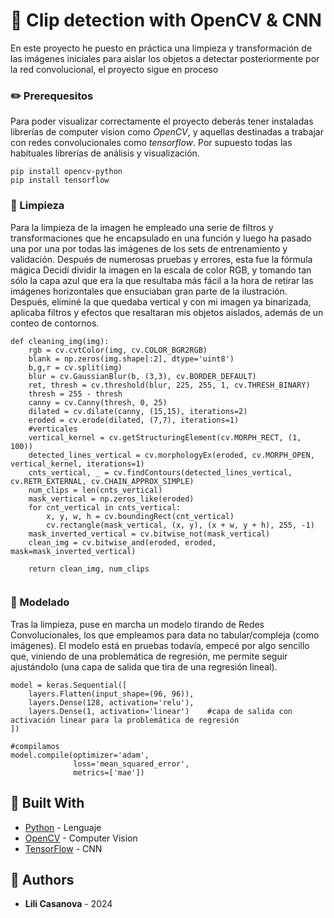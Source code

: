 # :paperclip: Clip detection with OpenCV & CNN

En este proyecto he puesto en práctica una limpieza y transformación de las imágenes iniciales para aislar los objetos a detectar posteriormente por la red convolucional, el proyecto sigue en proceso

### :pencil2: Prerequesitos

Para poder visualizar correctamente el proyecto deberás tener instaladas librerías de computer vision como *OpenCV*, y aquellas destinadas a trabajar con redes convolucionales como *tensorflow*. Por supuesto todas las habituales librerías de análisis y visualización.

```
pip install opencv-python
pip install tensorflow
```

### :put_litter_in_its_place: Limpieza

Para la limpieza de la imagen he empleado una serie de filtros y transformaciones que he encapsulado en una función y luego ha pasado una por una por todas las imágenes de los sets de entrenamiento y validación. Después de numerosas pruebas y errores, esta fue la fórmula mágica
Decidí dividir la imagen en la escala de color RGB, y tomando tan sólo la capa azul que era la que resultaba más fácil a la hora de retirar las imágenes horizontales que ensuciaban gran parte de la ilustración. 
Después, eliminé la que quedaba vertical y con mi imagen ya binarizada, aplicaba filtros y efectos que resaltaran mis objetos aislados, además de un conteo de contornos.
```
def cleaning_img(img): 
    rgb = cv.cvtColor(img, cv.COLOR_BGR2RGB)
    blank = np.zeros(img.shape[:2], dtype='uint8')
    b,g,r = cv.split(img)
    blur = cv.GaussianBlur(b, (3,3), cv.BORDER_DEFAULT)
    ret, thresh = cv.threshold(blur, 225, 255, 1, cv.THRESH_BINARY)
    thresh = 255 - thresh
    canny = cv.Canny(thresh, 0, 25)
    dilated = cv.dilate(canny, (15,15), iterations=2)
    eroded = cv.erode(dilated, (7,7), iterations=1)
    #verticales
    vertical_kernel = cv.getStructuringElement(cv.MORPH_RECT, (1, 100))
    detected_lines_vertical = cv.morphologyEx(eroded, cv.MORPH_OPEN, vertical_kernel, iterations=1)
    cnts_vertical, _ = cv.findContours(detected_lines_vertical, cv.RETR_EXTERNAL, cv.CHAIN_APPROX_SIMPLE)
    num_clips = len(cnts_vertical)
    mask_vertical = np.zeros_like(eroded)
    for cnt_vertical in cnts_vertical:
        x, y, w, h = cv.boundingRect(cnt_vertical)
        cv.rectangle(mask_vertical, (x, y), (x + w, y + h), 255, -1)
    mask_inverted_vertical = cv.bitwise_not(mask_vertical)
    clean_img = cv.bitwise_and(eroded, eroded, mask=mask_inverted_vertical)
    
    return clean_img, num_clips
    
```

### :construction_worker: Modelado

Tras la limpieza, puse en marcha un modelo tirando de Redes Convolucionales, los que empleamos para data no tabular/compleja (como imágenes). El modelo está en pruebas todavía, empecé por algo sencillo que, viniendo de una problemática de regresión, me permite seguir ajustándolo (una capa de salida que tira de una regresión lineal).

```
model = keras.Sequential([
    layers.Flatten(input_shape=(96, 96)), 
    layers.Dense(128, activation='relu'),
    layers.Dense(1, activation='linear')    #capa de salida con activación linear para la problemática de regresión
])

#compilamos
model.compile(optimizer='adam',
              loss='mean_squared_error', 
              metrics=['mae'])        
```


## :wrench: Built With

* [Python](https://www.python.org/) - Lenguaje
* [OpenCV](https://opencv.org/) - Computer Vision
* [TensorFlow](https://www.tensorflow.org/api_docs) - CNN

## :star2: Authors

* **Lili Casanova** - 2024
